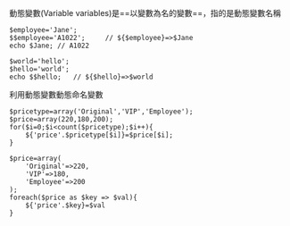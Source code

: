動態變數(Variable variables)是==以變數為名的變數==，指的是動態變數名稱

```
$employee='Jane';
$$employee='A1022';		// ${$employee}=>$Jane
echo $Jane;	// A1022
```

```
$world='hello';
$hello='world';
echo $$hello;	// ${$hello}=>$world
```

利用動態變數動態命名變數
```
$pricetype=array('Original','VIP','Employee');
$price=array(220,180,200);
for($i=0;$i<count($pricetype);$i++){
	${'price'.$pricetype[$i]}=$price[$i];
}
```

```
$price=array(
	'Original'=>220,
	'VIP'=>180,
	'Employee'=>200
);
foreach($price as $key => $val){
	${'price'.$key}=$val
}
```
